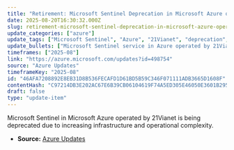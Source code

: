 ```yaml
---
title: "Retirement: Microsoft Sentinel Deprecation in Microsoft Azure operated by 21Vianet Announcement"
date: 2025-08-20T16:30:32.000Z
slug: retirement-microsoft-sentinel-deprecation-in-microsoft-azure-operated-by-21vianet-announcement
update_categories: ["azure"]
update_tags: ["Microsoft Sentinel", "Azure", "21Vianet", "deprecation", "cloud services"]
update_bullets: ["Microsoft Sentinel service in Azure operated by 21Vianet will be retired.", "Decision based on increasing infrastructure and operational complexity.", "Aim to maintain high standards of protection and reliability for customers."]
timeframes: ["2025-08"]
link: "https://azure.microsoft.com/updates?id=498754"
source: "Azure Updates"
timeframeKey: "2025-08"
id: "46AFA7208892E8EB31D8B536FECAFD1D61BD5B59C346F071111ADB3665D1608F"
contentHash: "C97214DB3E202AC67E6B39CB06104619F74A5ED305E46050E3601B295FD893A0"
draft: false
type: "update-item"
---
```


Microsoft Sentinel in Microsoft Azure operated by 21Vianet is being deprecated due to increasing infrastructure and operational complexity.

- **Source:** [Azure Updates](https://azure.microsoft.com/updates?id=498754)
